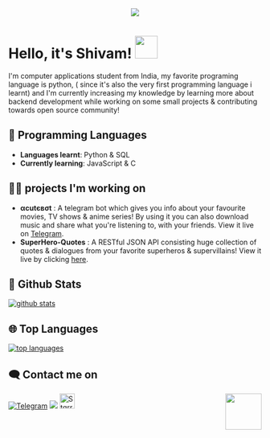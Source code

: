 
<div align="center">
    <img src="https://telegra.ph//file/68c0ddfae091359f3a9b1.png">
</div>

# Hello, it's Shivam! <img src="https://raw.githubusercontent.com/MartinHeinz/MartinHeinz/master/wave.gif" width="45px">

I'm computer applications student from India, my favorite programing language is python, ( since it's also the very first programming language i learnt) and I'm currently increasing my knowledge by learning more about backend development while working on some small projects & contributing towards open source community!
## 🚀 Programming Languages

- **Languages learnt**: Python & SQL
- **Currently learning**: JavaScript & C

## 👨‍💻 projects I'm working on
- **αcutєвσt** : A telegram bot which gives you info about your favourite movies, TV shows & anime series! By using it you can also download music and share what you're listening to, with your friends. View it live on [Telegram](https://t.me/acutebot).
- **SuperHero-Quotes** : A RESTful JSON API consisting huge collection of quotes & dialogues from your favorite superheros & supervillains! View it live by clicking [here](https://superhero-quotes.herokuapp.com/).

##  🐙 **Github Stats**

[![github stats](https://github-readme-stats.vercel.app/api?username=starry69&show_icons=true&theme=radical)](https://github.com/starry69)

## 🌐 **Top Languages**

[![top languages](https://github-readme-stats.vercel.app/api/top-langs/?username=starry69&show_icons=true&theme=radical&layout=compact)](https://github.com/starry69)
   

## 🗨️ Contact me on


[![Telegram](https://img.shields.io/badge/telegram-1b77FF.svg?style=for-the-badge&logo=telegram)](https://t.me/starryboi)
<a href="https://twitter.com/starry_shivam"><img src="https://img.shields.io/badge/Twitter-blue.svg?style=for-the-badge&logo=twitter"></a>
<a href="https://dev.to/starry69">
  <img src="https://d2fltix0v2e0sb.cloudfront.net/dev-badge.svg" alt="Stɑrry Shivɑm's DEV Community Profile" height="30" width="30"> <img src="https://64.media.tumblr.com/34784257378ce2c51675599159735772/tumblr_nd3b8i2gL01sedjuto1_400.gifv" align="right" width="72"/>
<a href="https://dev.to/starry69">
</a>
